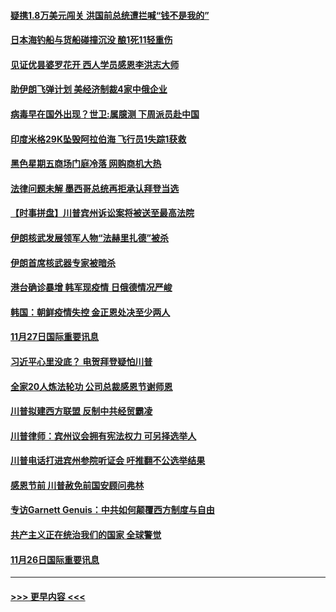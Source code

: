 #### [疑携1.8万美元闯关 洪国前总统遭拦喊“钱不是我的”](../pages/prog202/a102997382.md?t=11281702) 
#### [日本海钓船与货船碰撞沉没 酿1死11轻重伤](../pages/prog202/a102997295.md?t=11281702) 
#### [见证优昙婆罗花开 西人学员感恩李洪志大师](../pages/prog202/a102997339.md?t=11281702) 
#### [助伊朗飞弹计划 美经济制裁4家中俄企业](../pages/prog202/a102997281.md?t=11281702) 
#### [病毒早在国外出现？世卫:属臆测 下周派员赴中国](../pages/prog202/a102997224.md?t=11281702) 
#### [印度米格29K坠毁阿拉伯海 飞行员1失踪1获救](../pages/prog202/a102997209.md?t=11281702) 
#### [黑色星期五商场门庭冷落 网购商机大热](../pages/prog202/a102997036.md?t=11281702) 
#### [法律问题未解 墨西哥总统再拒承认拜登当选](../pages/prog202/a102997007.md?t=11281702) 
#### [【时事拼盘】川普宾州诉讼案将被送至最高法院](../pages/prog202/a102997075.md?t=11281702) 
#### [伊朗核武发展领军人物“法赫里扎德”被杀](../pages/prog202/a102997070.md?t=11281702) 
#### [伊朗首席核武器专家被暗杀](../pages/prog202/a102996965.md?t=11281702) 
#### [港台确诊暴增 韩军现疫情 日俄德情况严峻](../pages/prog202/a102996922.md?t=11281702) 
#### [韩国：朝鲜疫情失控 金正恩处决至少两人](../pages/prog202/a102996909.md?t=11281702) 
#### [11月27日国际重要讯息](../pages/prog202/a102996682.md?t=11281702) 
#### [习近平心里没底？ 电贺拜登疑怕川普](../pages/prog202/a102996491.md?t=11281702) 
#### [全家20人炼法轮功 公司总裁感恩节谢师恩](../pages/prog202/a102996387.md?t=11281702) 
#### [川普拟建西方联盟 反制中共经贸霸凌](../pages/prog202/a102996194.md?t=11281702) 
#### [川普律师：宾州议会拥有宪法权力 可另择选举人](../pages/prog202/a102996113.md?t=11281702) 
#### [川普电话打进宾州参院听证会 吁推翻不公选举结果](../pages/prog202/a102995558.md?t=11281702) 
#### [感恩节前 川普赦免前国安顾问弗林](../pages/prog202/a102996116.md?t=11281702) 
#### [专访Garnett Genuis：中共如何颠覆西方制度与自由](../pages/prog202/a102996077.md?t=11281702) 
#### [共产主义正在统治我们的国家 全球警觉](../pages/prog202/a102995914.md?t=11281702) 
#### [11月26日国际重要讯息](../pages/prog202/a102995908.md?t=11281702) 

----
#### [ >>> 更早内容 <<< ](../indexes/prog202-earlier.md)
